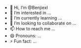 - 👋 Hi, I’m @Benjiexl
- 👀 I’m interested in ...
- 🌱 I’m currently learning ...
- 💞️ I’m looking to collaborate on ...
- 📫 How to reach me ...
- 😄 Pronouns: ...
- ⚡ Fun fact: ...

<!---
Benjiexl/Benjiexl is a ✨ special ✨ repository because its `README.md` (this file) appears on your GitHub profile.
You can click the Preview link to take a look at your changes.
--->

